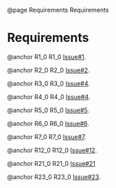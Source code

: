 @page Requirements Requirements

# Requirements

@anchor R1_0 R1_0 [Issue#1](https://github.com/WSUCEG-7140/ScriptableWordsDesignExample/issues/1).

@anchor R2_0 R2_0 [Issue#2](https://github.com/WSUCEG-7140/ScriptableWordsDesignExample/issues/2).

@anchor R3_0 R3_0 [Issue#4](https://github.com/WSUCEG-7140/ScriptableWordsDesignExample/issues/3).

@anchor R4_0 R4_0 [Issue#4](https://github.com/WSUCEG-7140/ScriptableWordsDesignExample/issues/4).

@anchor R5_0 R5_0 [Issue#5](https://github.com/WSUCEG-7140/ScriptableWordsDesignExample/issues/5).

@anchor R6_0 R6_0 [Issue#6](https://github.com/WSUCEG-7140/ScriptableWordsDesignExample/issues/6).

@anchor R7_0 R7_0 [Issue#7](https://github.com/WSUCEG-7140/ScriptableWordsDesignExample/issues/7).

@anchor R12_0 R12_0 [Issue#12](https://github.com/WSUCEG-7140/ScriptableWordsDesignExample/issues/12).

@anchor R21_0 R21_0 [Issue#21](https://github.com/WSUCEG-7140/ScriptableWordsDesignExample/issues/21)

@anchor R23_0 R23_0 [Issue#23](https://github.com/WSUCEG-7140/ScriptableWordsDesignExample/issues/23).
